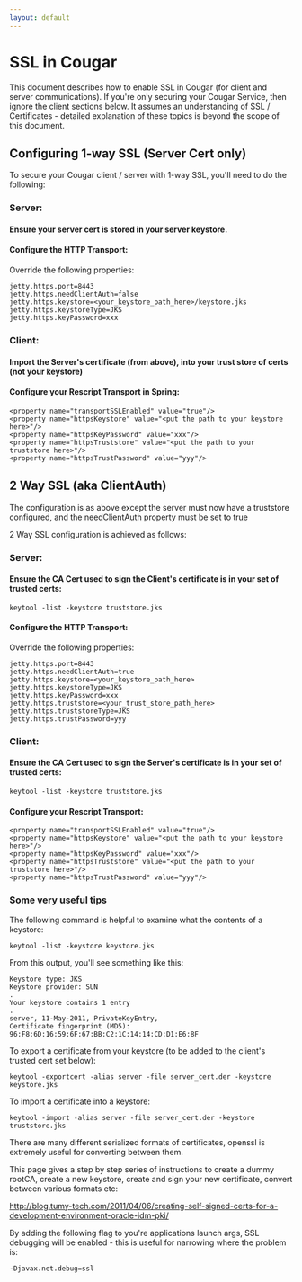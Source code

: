 ```yaml
---
layout: default
---
```

# SSL in Cougar

This document describes how to enable SSL in Cougar (for client and server communications).  If you're only securing
your Cougar Service, then ignore the client sections below.  It assumes an understanding of SSL / Certificates - detailed
explanation of these topics is beyond the scope of this document.

## Configuring 1-way SSL (Server Cert only)

To secure your Cougar client / server with 1-way SSL, you'll need to do the following:

### Server:

#### Ensure your server cert is stored in your server keystore.

#### Configure the HTTP Transport:

Override the following properties:

    jetty.https.port=8443
    jetty.https.needClientAuth=false
    jetty.https.keystore=<your_keystore_path_here>/keystore.jks
    jetty.https.keystoreType=JKS
    jetty.https.keyPassword=xxx

### Client:

#### Import the Server's certificate (from above), into your trust store of certs (not your keystore)

#### Configure your Rescript Transport in Spring:

    <property name="transportSSLEnabled" value="true"/>
    <property name="httpsKeystore" value="<put the path to your keystore here>"/>
    <property name="httpsKeyPassword" value="xxx"/>
    <property name="httpsTruststore" value="<put the path to your truststore here>"/>
    <property name="httpsTrustPassword" value="yyy"/>

## 2 Way SSL (aka ClientAuth)

The configuration is as above except the server must now have a truststore configured, and the needClientAuth property
must be set to true

2 Way SSL configuration is achieved as follows:

### Server:

#### Ensure the CA Cert used to sign the Client's certificate is in your set of trusted certs:

    keytool -list -keystore truststore.jks

#### Configure the HTTP Transport:

Override the following properties:

    jetty.https.port=8443
    jetty.https.needClientAuth=true
    jetty.https.keystore=<your_keystore_path_here>
    jetty.https.keystoreType=JKS
    jetty.https.keyPassword=xxx
    jetty.https.truststore=<your_trust_store_path_here>
    jetty.https.truststoreType=JKS
    jetty.https.trustPassword=yyy

### Client:

#### Ensure the CA Cert used to sign the Server's certificate is in your set of trusted certs:

    keytool -list -keystore truststore.jks

#### Configure your Rescript Transport:

    <property name="transportSSLEnabled" value="true"/>
    <property name="httpsKeystore" value="<put the path to your keystore here>"/>
    <property name="httpsKeyPassword" value="xxx"/>
    <property name="httpsTruststore" value="<put the path to your truststore here>"/>
    <property name="httpsTrustPassword" value="yyy"/>

### Some very useful tips

The following command is helpful to examine what the contents of a keystore:

    keytool -list -keystore keystore.jks

From this output, you'll see something like this:

    Keystore type: JKS
    Keystore provider: SUN
    .
    Your keystore contains 1 entry
    .
    server, 11-May-2011, PrivateKeyEntry,
    Certificate fingerprint (MD5): 96:F8:6D:16:59:6F:67:BB:C2:1C:14:14:CD:D1:E6:8F

To export a certificate from your keystore (to be added to the client's trusted cert set below):

    keytool -exportcert -alias server -file server_cert.der -keystore keystore.jks

To import a certificate into a keystore:

    keytool -import -alias server -file server_cert.der -keystore truststore.jks

There are many different serialized formats of certificates, openssl is extremely useful for converting between them.

This page gives a step by step series of instructions to create a dummy rootCA, create a new keystore, create and sign
your new certificate, convert between various formats etc:

http://blog.tumy-tech.com/2011/04/06/creating-self-signed-certs-for-a-development-environment-oracle-idm-pki/

By adding the following flag to you're applications launch args, SSL debugging will be enabled - this is useful for narrowing
where the problem is:

    -Djavax.net.debug=ssl


